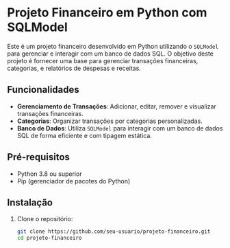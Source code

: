# Projeto Financeiro em Python com SQLModel

Este é um projeto financeiro desenvolvido em Python utilizando o `SQLModel` para gerenciar e interagir com um banco de dados SQL. O objetivo deste projeto é fornecer uma base para gerenciar transações financeiras, categorias, e relatórios de despesas e receitas.

## Funcionalidades

- **Gerenciamento de Transações**: Adicionar, editar, remover e visualizar transações financeiras.
- **Categorias**: Organizar transações por categorias personalizadas.
- **Banco de Dados**: Utiliza `SQLModel` para interagir com um banco de dados SQL de forma eficiente e com tipagem estática.

## Pré-requisitos

- Python 3.8 ou superior
- Pip (gerenciador de pacotes do Python)

## Instalação

1. Clone o repositório:

   ```bash
   git clone https://github.com/seu-usuario/projeto-financeiro.git
   cd projeto-financeiro
